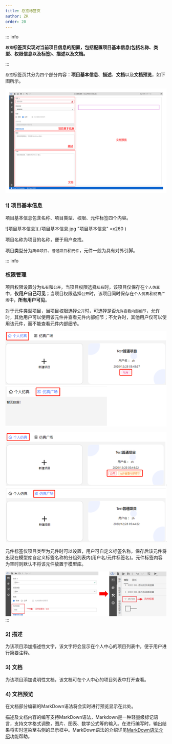```yaml
---
title: 总览标签页
author: ZR
order: 20
---
```

::: info

**`总览`标签页实现对当前项目信息的配置，包括配置项目基本信息(包括名称、类型、权限信息以及标签)、描述以及文档。**

:::

`总览`标签页共分为四个部分内容：**项目基本信息**、**描述**、**文档**以及**文档预览**，如下图所示。

![总览标签页截图](./总览标签页截图.jpg "总览标签页截图")

### 1)	项目基本信息

项目基本信息包含名称、项目类型、权限、元件标签四个内容。

![项目基本信息](./项目基本信息.jpg "项目基本信息" =x260 )

项目名称为项目的名称，便于用户查找。

项目类型分为`简单项目`、`普通项目`和`元件`，元件一般为具有对外引脚。

::: info
### **权限管理**

项目权限设置分为`私有`和`公开`，当项目权限选择`私有`时，该项目仅保存在`个人仿真`中，**仅用户自己可见**；当项目权限选择`公开`时，该项目同时保存在`个人仿真`和`仿真广场`中，**所有用户可见**。

对于元件类型项目，当项目权限选择`公开`时，可选择是否`允许查看内部细节`，允许时，其他用户可以使用该元件并查看元件内部细节；不允许时，其他用户仅可以使用该元件，而不能查看元件内部细节。

![项目权限为私有](./权限私有.png "项目权限为私有")

![项目权限为公开](./权限公开.png "项目权限为公开")

元件标签仅项目类型为元件时可以设置，用户可自定义标签名称，保存后该元件将出现在模型库自定义标签名称的分组列表内(用户名/元件标签名)。元件标签内容为空时则默认不将该元件放置于模型库。

![元件标签设置效果](./元件标签设置效果.jpg "元件标签")
:::

### 2)	描述
为该项目添加描述性文字，该文字将会显示在个人中心的项目列表中，便于用户进行简要注释。

### 3)	文档
为该项目添加说明性文档，该文档可在个人中心的项目列表中打开查看。

### 4)  文档预览
在文档部分编辑的MarkDown语法将会实时进行预览显示在此处。

描述及文档内容的编写支持MarkDown语法，Markdown是一种轻量级标记语言，支持文字格式调整，图片、图表、数学公式等的输入。在进行编写时，输出结果将实时渲染至右侧的显示框中。MarkDown语法的介绍详见[MarkDown语法介绍](../../Other/Markdown/index.md)功能帮助。


